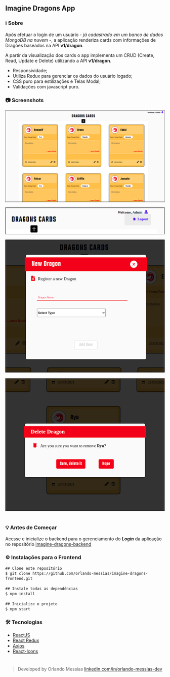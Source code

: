 ## Imagine Dragons App

### :information_source: Sobre
Após efetuar o login de um usuário - *já cadastrado em um banco de dados MongoDB na nuvem* -, a aplicação renderiza cards com informações de Dragões baseados na API **v1/dragon**. 

A partir da visualização dos cards o app implementa um CRUD (Create, Read, Update e Delete) utilizando a API **v1/dragon**.

- Responsividade;
- Utiliza Redux para gerenciar os dados do usuário logado;
- CSS puro para estilizações e Telas Modal;
- Validações com javascript puro.

### :camera: Screenshots

<p align="center"><img src="/src/assets/imagesReadme/dragonCards.png"></p>


<p align="center"><img src="/src/assets/imagesReadme/topbar.png"></p>

<p align="center"><img src="/src/assets/imagesReadme/modalAdd.png"></p>

<p align="center"><img src="/src/assets/imagesReadme/modalDelete.png"></p>

#

### :bulb: Antes de Começar
Acesse e inicialize o backend para o gerenciamento do ***Login*** da aplicação no repositório  [imagine-dragons-backend](https://github.com/orlando-messias/imagine-dragons-backend)

### :gear: Instalações para o Frontend
```
## Clone este repositório
$ git clone https://github.com/orlando-messias/imagine-dragons-frontend.git

## Instale todas as dependências
$ npm install

## Inicialize o projeto
$ npm start

```

### :hammer_and_wrench: Tecnologias
- [ReactJS](https://reactjs.org/)
- [React Redux](https://redux.js.org//)
- [Axios](https://www.npmjs.com/package/axios)
- [React-Icons](https://react-icons.netlify.com)


#
> Developed by Orlando Messias [linkedin.com/in/orlando-messias-dev](https://www.linkedin.com/in/orlando-messias-dev)

